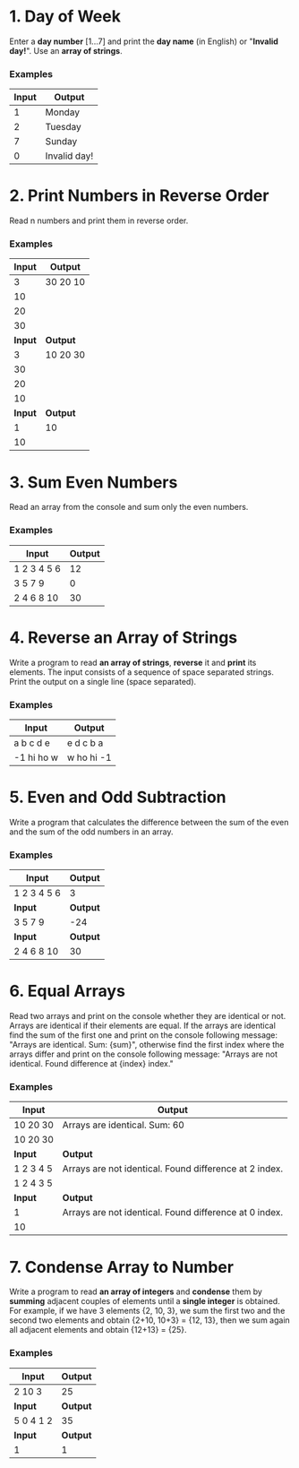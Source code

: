# 1. Day of Week

Enter a **day number** [1...7] and print the **day name** (in English) or "**Invalid day!**". Use an **array of strings**.

### Examples

| **Input** | **Output** |
| --- | --- |
| 1 | Monday       |
| 2 | Tuesday      |
| 7 | Sunday       |
| 0 | Invalid day! |

# 2. Print Numbers in Reverse Order

Read n numbers and print them in reverse order.

### Examples

| **Input** | **Output** |
| --- | --- |
| 3  | 30 20 10 |
| 10 |          |
| 20 |          |
| 30 |          |
| **Input** | **Output** |
| 3  | 10 20 30 |
| 30 |          |
| 20 |          |
| 10 |          |
| **Input** | **Output** |
| 1  | 10 |
| 10 |    |

# 3.	Sum Even Numbers

Read an array from the console and sum only the even numbers.

### Examples

| **Input** | **Output** |
| --- | --- |
| 1 2 3 4 5 6 | 12 |
| 3 5 7 9     | 0  |
| 2 4 6 8 10  | 30 |

# 4.	Reverse an Array of Strings

Write a program to read **an array of strings**, **reverse** it and **print** its elements. The input consists of a sequence of space separated strings. Print the output on a single line (space separated).

### Examples

| **Input** | **Output** |
| --- | --- |
| a b c d e  | e d c b a  |
| -1 hi ho w | w ho hi -1 |

# 5.	Even and Odd Subtraction

Write a program that calculates the difference between the sum of the even and the sum of the odd numbers in an array.

### Examples

| **Input** | **Output** |
| --- | --- |
| 1 2 3 4 5 6 | 3   |
| **Input** | **Output** |
| 3 5 7 9     | -24 |
| **Input** | **Output** |
| 2 4 6 8 10  | 30  |

# 6.	Equal Arrays

Read two arrays and print on the console whether they are identical or not. Arrays are identical if their elements are equal. 
If the arrays are identical find the sum of the first one and print on the console following message: "Arrays are identical. Sum: {sum}", 
otherwise find the first index where the arrays differ and print on the console following message: "Arrays are not identical. Found difference at {index} index."

### Examples

| **Input** | **Output** |
| --- | --- |
| 10 20 30 | Arrays are identical. Sum: 60 |
| 10 20 30 |                               |
| **Input** | **Output** |
| 1 2 3 4 5 | Arrays are not identical. Found difference at 2 index.|
| 1 2 4 3 5 |                                                       |
| **Input** | **Output** |
| 1  | Arrays are not identical. Found difference at 0 index. |
| 10 |                                                        |

# 7.	Condense Array to Number

Write a program to read **an array of integers** and **condense** them by **summing** adjacent couples of elements until a **single integer** is obtained. 
For example, if we have 3 elements {2, 10, 3}, we sum the first two and the second two elements and obtain {2+10, 10+3} = {12, 13}, 
then we sum again all adjacent elements and obtain {12+13} = {25}.

### Examples

| **Input** | **Output** |
| --- | --- |
| 2 10 3    | 25 |
| **Input** | **Output** |
| 5 0 4 1 2 | 35 |
| **Input** | **Output** |
| 1         | 1  |
